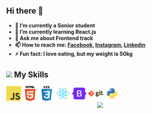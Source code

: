 ## Hi there 👋

- **🔭 I’m currently a Senior student**
- **🌱 I’m currently learning React.js**
- **💬 Ask me about Frontend track**
- **📫 How to reach me: [Facebook](https://www.facebook.com/kyrillosbondok), [Instagram](https://www.instagram.com/kyrillos_bondok/), [Linkedin](https://www.linkedin.com/in/kyrillos-hany/)**
- **⚡ Fun fact: I love eating, but my weight is 50kg**


## <img src="https://media.giphy.com/media/WUlplcMpOCEmTGBtBW/giphy.gif" width="50"> My Skills

<div>
  <code><img height="40" src="https://raw.githubusercontent.com/github/explore/80688e429a7d4ef2fca1e82350fe8e3517d3494d/topics/javascript/javascript.png"></code>
  <code><img height="40" src="https://raw.githubusercontent.com/github/explore/80688e429a7d4ef2fca1e82350fe8e3517d3494d/topics/html/html.png"></code>
  <code><img height="40" src="https://raw.githubusercontent.com/github/explore/80688e429a7d4ef2fca1e82350fe8e3517d3494d/topics/css/css.png"></code>
  <code><img height="40" src="https://raw.githubusercontent.com/github/explore/80688e429a7d4ef2fca1e82350fe8e3517d3494d/topics/react/react.png"></code>
  <code><img src="https://raw.githubusercontent.com/devicons/devicon/master/icons/bootstrap/bootstrap-plain.svg" alt="bootstrap" width="40" height="40" /></code>
  <code><img height="40" src="https://raw.githubusercontent.com/github/explore/80688e429a7d4ef2fca1e82350fe8e3517d3494d/topics/git/git.png"></code>
  <code><img height="40" src="https://raw.githubusercontent.com/github/explore/80688e429a7d4ef2fca1e82350fe8e3517d3494d/topics/python/python.png"></code>
</div>

<div align="center">
  <!-- <img src="https://github-readme-stats.vercel.app/api/top-langs/?username=Bondok6&layout=compact&theme=radical"/>  -->
  <img src="https://github-readme-stats.vercel.app/api?username=Bondok6&show_icons=true&theme=radical&hide=contribs,prs"/>
</div>


